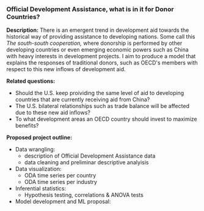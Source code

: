 ### Official Development Assistance, what is in it for Donor Countries?
**Description:** There is an emergent trend in development aid towards the historical way of providing assistance to developing nations. Some call this _The south-south cooperation,_ where donorship is performed by other developing countries or even emerging economic powers such as China with heavy interests in development projects. 
I aim to produce a model that explains the responses of traditional donors, such as OECD's members with respect to this new inflows of development aid. 

**Related questions:** 
  * Should the U.S. keep proividing the same level of aid to developing countries that are currently receiving aid from China?
  * The U.S. bilateral relationships such as trade balance will be affected due to these new aid inflows?
  * To what development areas an OECD country should invest to maximize benefits?
  
 **Proposed project outline:**
 * Data wrangling:
   * description of Official Development Assistance data
   * data cleaning and preliminar descriptive analyisis
 * Data visualization:
   * ODA time series per country 
   * ODA time series per industry
 * Inferential statistics:
   * Hypothesis testing, correlations & ANOVA tests
 * Model development and ML proposal:

